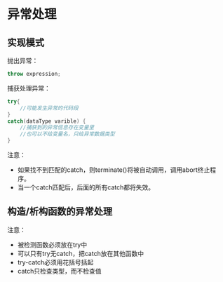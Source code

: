# 异常处理

## 实现模式

抛出异常：
```cpp
throw expression;
```
捕获处理异常：
```cpp
try{
    //可能发生异常的代码段
}
catch(dataType varible) {
    //捕获到的异常信息存在变量里
    //也可以不给变量名，只给异常数据类型
}
```

注意：
-   如果找不到匹配的catch，则terminate()将被自动调用，调用abort终止程序。
-   当一个catch匹配后，后面的所有catch都将失效。

## 构造/析构函数的异常处理

注意：
-   被检测函数必须放在try中
-   可以只有try无catch，把catch放在其他函数中
-   try-catch必须用花括号括起
-   catch只检查类型，而不检查值